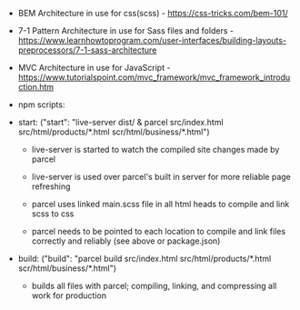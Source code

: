 - BEM Architecture in use for css(scss)  -  https://css-tricks.com/bem-101/

- 7-1 Pattern Architecture in use for Sass files and folders  -  https://www.learnhowtoprogram.com/user-interfaces/building-layouts-preprocessors/7-1-sass-architecture

- MVC Architecture in use for JavaScript  -    https://www.tutorialspoint.com/mvc_framework/mvc_framework_introduction.htm

- npm scripts:

- start: ("start": "live-server dist/ & parcel src/index.html src/html/products/\*.html scr/html/business/\*.html")

    - live-server is started to watch the compiled site changes made by parcel
    - live-server is used over parcel's built in server for more reliable page refreshing

    - parcel uses linked main.scss file in all html heads to compile and link scss to css
    - parcel needs to be pointed to each location to compile and link files correctly and reliably (see above or package.json)

- build: ("build": "parcel build src/index.html src/html/products/\*.html scr/html/business/\*.html")

    - builds all files with parcel; compiling, linking, and compressing all work for production
